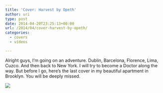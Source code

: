 ```yaml
---
title: 'Cover: Harvest by Opeth'
author: uri
type: post
date: 2014-04-20T23:25:13+00:00
url: /2014/04/cover-harvest-by-opeth/
categories:
  - covers
  - vídeos

---
```

Alright guys, I&#8217;m going on an adventure. Dublin, Barcelona, Florence, Lima, Cuzco. And then back to New York. I will try to become a Doctor along the way. But before I go, here&#8217;s the last cover in my beautiful apartment in Brooklyn. You will be deeply missed.

[![](http://img.youtube.com/vi/OFKwvLabeTg?list=UU_8n33wIclFtmwORvURYYHA/0.jpg)](https://youtube.com/watch?v=OFKwvLabeTg?list=UU_8n33wIclFtmwORvURYYHA) 